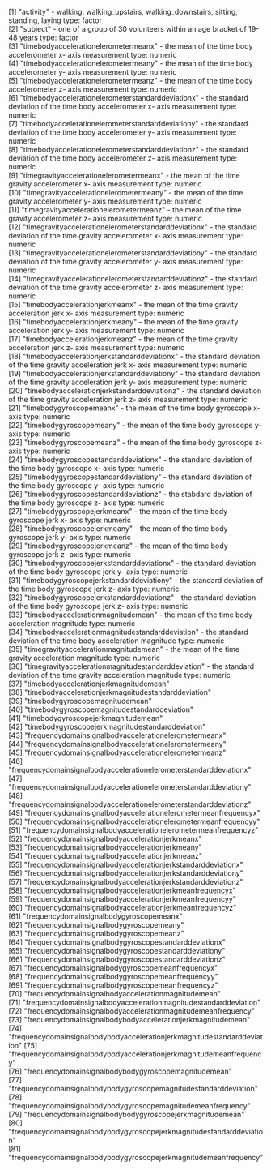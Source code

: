  [1] "activity" - walking, walking_upstairs, walking_downstairs, sitting, standing, laying type: factor                                                                
 [2] "subject" - one of a group of 30 volunteers within an age bracket of 19-48 years type: factor                                                               
 [3] "timebodyaccelerationelerometermeanx" - the mean of the time body accelerometer x- axis measurement type: numeric                                     
 [4] "timebodyaccelerationelerometermeany" - the mean of the time body accelerometer y- axis measurement type: numeric                                  
 [5] "timebodyaccelerationelerometermeanz" - the mean of the time body accelerometer z- axis measurement type: numeric                                   
 [6] "timebodyaccelerationelerometerstandarddeviationx" - the standard deviation of the time body accelerometer x- axis measurement type: numeric                        
 [7] "timebodyaccelerationelerometerstandarddeviationy" - the standard deviation of the time body accelerometer y- axis measurement type: numeric                        
 [8] "timebodyaccelerationelerometerstandarddeviationz" - the standard deviation of the time body accelerometer z- axis measurement type: numeric                        
 [9] "timegravityaccelerationelerometermeanx" - the mean of the time gravity accelerometer x- axis measurement type: numeric                                 
[10] "timegravityaccelerationelerometermeany" - the mean of the time gravity accelerometer y- axis measurement type: numeric                                  
[11] "timegravityaccelerationelerometermeanz" - the mean of the time gravity accelerometer z- axis measurement type: numeric                                 
[12] "timegravityaccelerationelerometerstandarddeviationx" - the standard deviation of the time gravity accelerometer x- axis measurement type: numeric                    
[13] "timegravityaccelerationelerometerstandarddeviationy" - the standard deviation of the time gravity accelerometer y- axis measurement type: numeric                   
[14] "timegravityaccelerationelerometerstandarddeviationz" - the standard deviation of the time gravity accelerometer z- axis measurement type: numeric                   
[15] "timebodyaccelerationjerkmeanx" - the mean of the time gravity acceleration jerk x- axis measurement type: numeric                                         
[16] "timebodyaccelerationjerkmeany" - the mean of the time gravity acceleration jerk y- axis measurement type: numeric                                         
[17] "timebodyaccelerationjerkmeanz" - the mean of the time gravity acceleration jerk z- axis measurement type: numeric                                         
[18] "timebodyaccelerationjerkstandarddeviationx" - the standard deviation of the time gravity acceleration jerk x- axis measurement type: numeric                            
[19] "timebodyaccelerationjerkstandarddeviationy" - the standard deviation of the time gravity acceleration jerk y- axis measurement type: numeric                            
[20] "timebodyaccelerationjerkstandarddeviationz" - the standard deviation of the time gravity acceleration jerk z- axis measurement type: numeric                             
[21] "timebodygyroscopemeanx"  - the mean of the time body gyroscope x- axis type: numeric                                               
[22] "timebodygyroscopemeany"  - the mean of the time body gyroscope y- axis type: numeric                                               
[23] "timebodygyroscopemeanz"  - the mean of the time body gyroscope z- axis type: numeric                                               
[24] "timebodygyroscopestandarddeviationx"  - the standard deviation of the time body gyroscope x- axis type: numeric                                  
[25] "timebodygyroscopestandarddeviationy"  - the standard deviation of the time body gyroscope y- axis type: numeric                                  
[26] "timebodygyroscopestandarddeviationz"  - the stabdard deviation of the time body gyroscope z- axis type: numeric                                  
[27] "timebodygyroscopejerkmeanx"  - the mean of the time body gyroscope jerk x- axis type: numeric                                           
[28] "timebodygyroscopejerkmeany"  - the mean of the time body gyroscope jerk y- axis type: numeric                                           
[29] "timebodygyroscopejerkmeanz"  - the mean of the time body gyroscope jerk z- axis type: numeric                                           
[30] "timebodygyroscopejerkstandarddeviationx" - the standard deviation of the time body gyroscope jerk y- axis type: numeric                               
[31] "timebodygyroscopejerkstandarddeviationy" - the standard deviation of the time body gyroscope jerk z- axis type: numeric                               
[32] "timebodygyroscopejerkstandarddeviationz" - the standard deviation of the time body gyroscope jerk z- axis type: numeric                               
[33] "timebodyaccelerationmagnitudemean" - the mean of the time body acceleration magnitude type: numeric                                     
[34] "timebodyaccelerationmagnitudestandarddeviation" - the standard deviation of the time body acceleration magnitude type: numeric                        
[35] "timegravityaccelerationmagnitudemean" - the mean of the time gravity acceleration magnitude type: numeric                                 
[36] "timegravityaccelerationmagnitudestandarddeviation" - the standard deviation of the time gravity acceleration magnitude type: numeric                      
[37] "timebodyaccelerationjerkmagnitudemean"                                  
[38] "timebodyaccelerationjerkmagnitudestandarddeviation"                     
[39] "timebodygyroscopemagnitudemean"                                         
[40] "timebodygyroscopemagnitudestandarddeviation"                            
[41] "timebodygyroscopejerkmagnitudemean"                                     
[42] "timebodygyroscopejerkmagnitudestandarddeviation"                        
[43] "frequencydomainsignalbodyaccelerationelerometermeanx"                   
[44] "frequencydomainsignalbodyaccelerationelerometermeany"                   
[45] "frequencydomainsignalbodyaccelerationelerometermeanz"                   
[46] "frequencydomainsignalbodyaccelerationelerometerstandarddeviationx"      
[47] "frequencydomainsignalbodyaccelerationelerometerstandarddeviationy"      
[48] "frequencydomainsignalbodyaccelerationelerometerstandarddeviationz"      
[49] "frequencydomainsignalbodyaccelerationelerometermeanfrequencyx"          
[50] "frequencydomainsignalbodyaccelerationelerometermeanfrequencyy"          
[51] "frequencydomainsignalbodyaccelerationelerometermeanfrequencyz"          
[52] "frequencydomainsignalbodyaccelerationjerkmeanx"                         
[53] "frequencydomainsignalbodyaccelerationjerkmeany"                         
[54] "frequencydomainsignalbodyaccelerationjerkmeanz"                         
[55] "frequencydomainsignalbodyaccelerationjerkstandarddeviationx"            
[56] "frequencydomainsignalbodyaccelerationjerkstandarddeviationy"            
[57] "frequencydomainsignalbodyaccelerationjerkstandarddeviationz"            
[58] "frequencydomainsignalbodyaccelerationjerkmeanfrequencyx"                
[59] "frequencydomainsignalbodyaccelerationjerkmeanfrequencyy"                
[60] "frequencydomainsignalbodyaccelerationjerkmeanfrequencyz"                
[61] "frequencydomainsignalbodygyroscopemeanx"                                
[62] "frequencydomainsignalbodygyroscopemeany"                                
[63] "frequencydomainsignalbodygyroscopemeanz"                                
[64] "frequencydomainsignalbodygyroscopestandarddeviationx"                   
[65] "frequencydomainsignalbodygyroscopestandarddeviationy"                   
[66] "frequencydomainsignalbodygyroscopestandarddeviationz"                   
[67] "frequencydomainsignalbodygyroscopemeanfrequencyx"                       
[68] "frequencydomainsignalbodygyroscopemeanfrequencyy"                       
[69] "frequencydomainsignalbodygyroscopemeanfrequencyz"                       
[70] "frequencydomainsignalbodyaccelerationmagnitudemean"                     
[71] "frequencydomainsignalbodyaccelerationmagnitudestandarddeviation"        
[72] "frequencydomainsignalbodyaccelerationmagnitudemeanfrequency"            
[73] "frequencydomainsignalbodybodyaccelerationjerkmagnitudemean"             
[74] "frequencydomainsignalbodybodyaccelerationjerkmagnitudestandarddeviation"
[75] "frequencydomainsignalbodybodyaccelerationjerkmagnitudemeanfrequency"    
[76] "frequencydomainsignalbodybodygyroscopemagnitudemean"                    
[77] "frequencydomainsignalbodybodygyroscopemagnitudestandarddeviation"       
[78] "frequencydomainsignalbodybodygyroscopemagnitudemeanfrequency"           
[79] "frequencydomainsignalbodybodygyroscopejerkmagnitudemean"                
[80] "frequencydomainsignalbodybodygyroscopejerkmagnitudestandarddeviation"   
[81] "frequencydomainsignalbodybodygyroscopejerkmagnitudemeanfrequency" 
